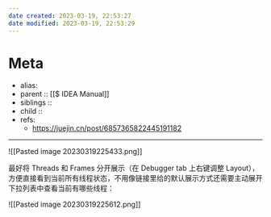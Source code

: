 ```yaml
---
date created: 2023-03-19, 22:53:27
date modified: 2023-03-19, 22:53:29
---
```


# Meta

- alias:
- parent :: [[$ IDEA Manual]]
- siblings ::
- child ::
- refs:
    - https://juejin.cn/post/6857365822445191182

---

![[Pasted image 20230319225433.png]]

最好将 Threads 和 Frames 分开展示（在 Debugger tab 上右键调整 Layout），方便直接看到当前所有线程状态，不用像链接里给的默认展示方式还需要主动展开下拉列表中查看当前有哪些线程：

![[Pasted image 20230319225612.png]]